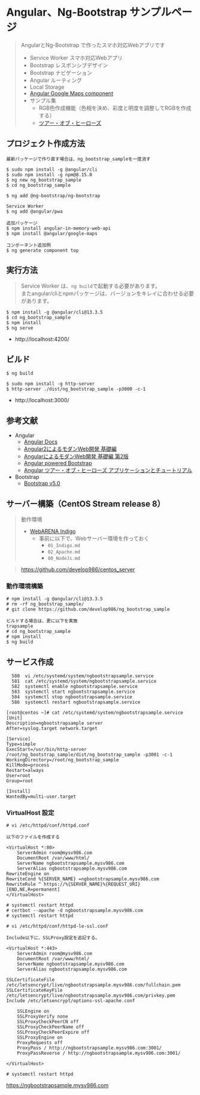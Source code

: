 # Angular、Ng-Bootstrap サンプルページ

> AngularとNg-Bootstrap で作ったスマホ対応Webアプリです
> - Service Worker スマホ対応Webアプリ
> - Bootstrap レスポンシブデザイン
> - Bootstrap ナビゲーション
> - Angular ルーティング
> - Local Storage
> - [Angular Google Maps component](https://github.com/angular/components/tree/main/src/google-maps#readme)
> - サンプル集
>   - RGB色作成機能（色相を決め、彩度と明度を調整してRGBを作成する）
>   - [ツアー・オブ・ヒーローズ](https://angular.jp/tutorial)

## プロジェクト作成方法

```
最新パッケージで作り直す場合は、ng_bootstrap_sampleを一度消す

$ sudo npm install -g @angular/cli
$ sudo npm install -g npm@8.15.0
$ ng new ng_bootstrap_sample
$ cd ng_bootstrap_sample

$ ng add @ng-bootstrap/ng-bootstrap

Service Worker
$ ng add @angular/pwa

追加パッケージ
$ npm install angular-in-memory-web-api
$ npm install @angular/google-maps

コンポーネント追加例
$ ng generate component top
```

## 実行方法

> Service Worker は、`ng build`で起動する必要があります。  
> またangular/cliとnpmパッケージは、バージョンをキレイに合わせる必要があります。

```
$ npm install -g @angular/cli@13.3.5
$ cd ng_bootstrap_sample
$ npm install
$ ng serve
```

- http://localhost:4200/

## ビルド

```
$ ng build

$ sudo npm install -g http-server
$ http-server ./dist/ng_bootstrap_sample -p3000 -c-1
```

- http://localhost:3000/

## 参考文献

- Angular
  - [Angular Docs](https://angular.jp/docs)
  - [Angular2によるモダンWeb開発 基礎編](https://project.nikkeibp.co.jp/bnt/atcl/17/P96530/)
  - [AngularによるモダンWeb開発 基礎編 第2版](https://project.nikkeibp.co.jp/bnt/atcl/19/P54530/)
  - [Angular powered Bootstrap](https://ng-bootstrap.github.io/#/getting-started)
  - [Angular ツアー・オブ・ヒーローズ アプリケーションとチュートリアル](https://angular.jp/tutorial/toh-pt6)
- Bootstrap
  - [Bootstrap v5.0](https://getbootstrap.jp/docs/5.0/getting-started/introduction/)

## サーバー構築（CentOS Stream release 8）

> 動作環境
> - [WebARENA Indigo](https://web.arena.ne.jp/indigo/)
>   - 事前に以下で、Webサーバー環境を作っておく
>     - `01_Indigo.md`
>     - `02_Apache.md`
>     - `80_NodeJs.md`

> https://github.com/develop986/centos_server

### 動作環境構築

```
# npm install -g @angular/cli@13.3.5
# rm -rf ng_bootstrap_sample/
# git clone https://github.com/develop986/ng_bootstrap_sample
```

```
ビルドする場合は、更に以下を実施
trapsample
# cd ng_bootstrap_sample
# npm install
$ ng build
```

## サービス作成

```
  580  vi /etc/systemd/system/ngbootstrapsample.service
  581  cat /etc/systemd/system/ngbootstrapsample.service
  582  systemctl enable ngbootstrapsample.service
  583  systemctl start ngbootstrapsample.service
  584  systemctl stop ngbootstrapsample.service
  586  systemctl restart ngbootstrapsample.service

[root@centos ~]# cat /etc/systemd/system/ngbootstrapsample.service
[Unit]
Description=ngbootstrapsample server
After=syslog.target network.target

[Service]
Type=simple
ExecStart=/usr/bin/http-server /root/ng_bootstrap_sample/dist/ng_bootstrap_sample -p3001 -c-1
WorkingDirectory=/root/ng_bootstrap_sample
KillMode=process
Restart=always
User=root
Group=root

[Install]
WantedBy=multi-user.target
```

### VirtualHost 設定

```
# vi /etc/httpd/conf/httpd.conf

以下のファイルを作成する

<VirtualHost *:80>
    ServerAdmin room@mysv986.com
    DocumentRoot /var/www/html/
    ServerName ngbootstrapsample.mysv986.com
    ServerAlias ngbootstrapsample.mysv986.com
RewriteEngine on
RewriteCond %{SERVER_NAME} =ngbootstrapsample.mysv986.com
RewriteRule ^ https://%{SERVER_NAME}%{REQUEST_URI} [END,NE,R=permanent]
</VirtualHost>
```

```
# systemctl restart httpd
# certbot --apache -d ngbootstrapsample.mysv986.com
# systemctl restart httpd
```

```
# vi /etc/httpd/conf/httpd-le-ssl.conf

Include以下に、SSLProxy設定を追記する。

<VirtualHost *:443>
    ServerAdmin room@mysv986.com
    DocumentRoot /var/www/html/
    ServerName ngbootstrapsample.mysv986.com
    ServerAlias ngbootstrapsample.mysv986.com

SSLCertificateFile /etc/letsencrypt/live/ngbootstrapsample.mysv986.com/fullchain.pem
SSLCertificateKeyFile /etc/letsencrypt/live/ngbootstrapsample.mysv986.com/privkey.pem
Include /etc/letsencrypt/options-ssl-apache.conf

    SSLEngine on
    SSLProxyVerify none
    SSLProxyCheckPeerCN off
    SSLProxyCheckPeerName off
    SSLProxyCheckPeerExpire off
    SSLProxyEngine on
    ProxyRequests off
    ProxyPass / http://ngbootstrapsample.mysv986.com:3001/
    ProxyPassReverse / http://ngbootstrapsample.mysv986.com:3001/
    
</VirtualHost>
```

```
# systemctl restart httpd
```

https://ngbootstrapsample.mysv986.com